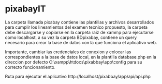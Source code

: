 # pixabayIT

La carpeta llamada pixabay contiene las plantillas y archivos desarrollados para cumplir los lineamientos del examen tecnico propuesto,
la carpeta debe descargarse y copiarse en la carpeta raiz de xammp para ejecutarse como localhost, a su vez la carpeta BDpixabay, contiene un
query necesario para crear la base de datos con la que funciona el aplicativo web.

Importante, cambiar las credenciales de conexion y colocar las correspondientes a la base de datos local, en la plantilla database.php en la direccion por defecto C:\xampp\htdocs\pixabbay\app\config para su correcto funcionamiento.

Ruta para ejecutar el aplicativo http://localhost/pixabbay/app/api/api.php
